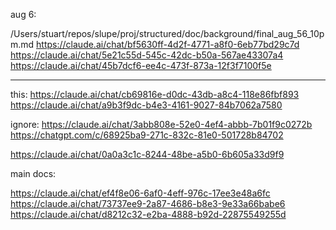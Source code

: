 
aug 6:

/Users/stuart/repos/slupe/proj/structured/doc/background/final_aug_56_10pm.md
https://claude.ai/chat/bf5630ff-4d2f-4771-a8f0-6eb77bd29c7d
https://claude.ai/chat/5e21c55d-545c-42dc-b50a-567ae43307a4
https://claude.ai/chat/45b7dcf6-ee4c-473f-873a-12f3f7100f5e


----

this:
https://claude.ai/chat/cb69816e-d0dc-43db-a8c4-118e86fbf893
https://claude.ai/chat/a9b3f9dc-b4e3-4161-9027-84b7062a7580

ignore:
https://claude.ai/chat/3abb808e-52e0-4ef4-abbb-7b01f9c0272b
https://chatgpt.com/c/68925ba9-271c-832c-81e0-501728b84702

https://claude.ai/chat/0a0a3c1c-8244-48be-a5b0-6b605a33d9f9


main docs:

https://claude.ai/chat/ef4f8e06-6af0-4eff-976c-17ee3e48a6fc
https://claude.ai/chat/73737ee9-2a87-4686-b8e3-9e33a66babe6
https://claude.ai/chat/d8212c32-e2ba-4888-b92d-22875549255d